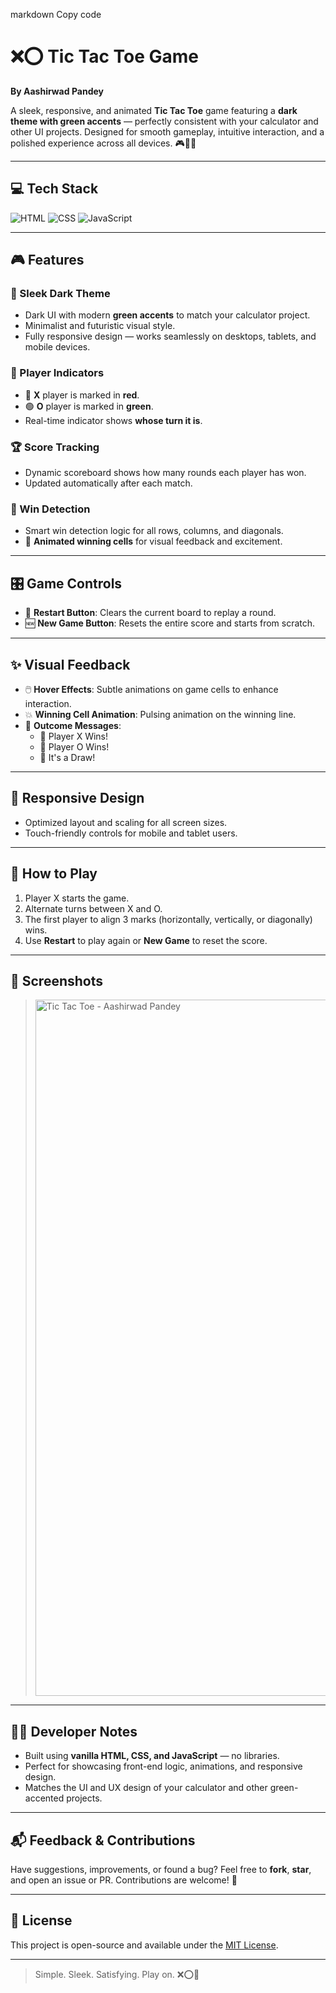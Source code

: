 markdown
Copy code
# ❌⭕ Tic Tac Toe Game

**By Aashirwad Pandey**

A sleek, responsive, and animated **Tic Tac Toe** game featuring a **dark theme with green accents** — perfectly consistent with your calculator and other UI projects. Designed for smooth gameplay, intuitive interaction, and a polished experience across all devices. 🎮🖤💚

---

## 💻 Tech Stack

![HTML](https://img.shields.io/badge/HTML5-E34F26?style=for-the-badge&logo=html5&logoColor=white)
![CSS](https://img.shields.io/badge/CSS3-1572B6?style=for-the-badge&logo=css3&logoColor=white)
![JavaScript](https://img.shields.io/badge/JavaScript-F7DF1E?style=for-the-badge&logo=javascript&logoColor=black)

---

## 🎮 Features

### 🖤 Sleek Dark Theme
- Dark UI with modern **green accents** to match your calculator project.
- Minimalist and futuristic visual style.
- Fully responsive design — works seamlessly on desktops, tablets, and mobile devices.

### 👥 Player Indicators
- 🔴 **X** player is marked in **red**.
- 🟢 **O** player is marked in **green**.
- Real-time indicator shows **whose turn it is**.

### 🏆 Score Tracking
- Dynamic scoreboard shows how many rounds each player has won.
- Updated automatically after each match.

### 🧠 Win Detection
- Smart win detection logic for all rows, columns, and diagonals.
- 🎉 **Animated winning cells** for visual feedback and excitement.

---

## 🎛️ Game Controls

- 🔄 **Restart Button**: Clears the current board to replay a round.
- 🆕 **New Game Button**: Resets the entire score and starts from scratch.

---

## ✨ Visual Feedback

- 🖱️ **Hover Effects**: Subtle animations on game cells to enhance interaction.
- 💥 **Winning Cell Animation**: Pulsing animation on the winning line.
- 📣 **Outcome Messages**:
  - 🎉 Player X Wins!
  - 🎉 Player O Wins!
  - 🤝 It's a Draw!

---

## 📱 Responsive Design

- Optimized layout and scaling for all screen sizes.
- Touch-friendly controls for mobile and tablet users.

---

## 🚀 How to Play

1. Player X starts the game.
2. Alternate turns between X and O.
3. The first player to align 3 marks (horizontally, vertically, or diagonally) wins.
4. Use **Restart** to play again or **New Game** to reset the score.

---

## 📸 Screenshots

> <img width="1280" height="1114" alt="Tic Tac Toe - Aashirwad Pandey" src="https://github.com/user-attachments/assets/c088be53-d705-443c-aee6-930d109cf484" />


---

## 🧑‍💻 Developer Notes

- Built using **vanilla HTML, CSS, and JavaScript** — no libraries.
- Perfect for showcasing front-end logic, animations, and responsive design.
- Matches the UI and UX design of your calculator and other green-accented projects.

---

## 📬 Feedback & Contributions

Have suggestions, improvements, or found a bug? Feel free to **fork**, **star**, and open an issue or PR. Contributions are welcome! 🤝

---

## 📄 License

This project is open-source and available under the [MIT License](LICENSE).

---

> Simple. Sleek. Satisfying. Play on. ❌⭕💚
